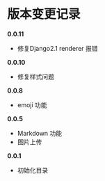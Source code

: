 # 版本变更记录
**0.0.11**

- 修复Django2.1 renderer 报错

**0.0.10**

- 修复样式问题

**0.0.8**

- emoji 功能


**0.0.5**

- Markdown 功能
- 图片上传


**0.0.1**

- 初始化目录
